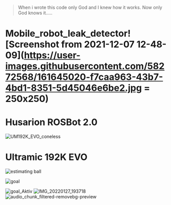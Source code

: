 > When i wrote this code only God and I knew how it works.
> Now only God knows it.....



# Mobile_robot_leak_detector![Screenshot from 2021-12-07 12-48-09](https://user-images.githubusercontent.com/58272568/161645020-f7caa963-43b7-4bd1-8351-5d45046e6be2.jpg = 250x250)


# Husarion ROSBot 2.0




![UM192K_EVO_coneless](https://user-images.githubusercontent.com/58272568/161645315-6e2f86f3-fd55-4786-9f75-20cf39a4c9bf.jpg)




# Ultramic 192K EVO


![estimating ball](https://user-images.githubusercontent.com/58272568/161645384-5f51107a-5dd4-4677-9c61-62394043a7e1.png)







![goal](https://user-images.githubusercontent.com/58272568/161645401-aee438d4-a5dc-4c47-8335-ee5219bf79a2.png)






![goal_Aktiv](https://user-images.githubusercontent.com/58272568/161645410-861dbf30-7155-48cf-8716-8861566dddd2.png)
![IMG_20220127_193718](https://user-images.githubusercontent.com/58272568/161936388-6c6ec3f9-e9eb-4d4b-92ed-2c48a0d273e3.jpg)
![audio_chunk_filtered-removebg-preview](https://user-images.githubusercontent.com/58272568/161936712-61d007eb-24e0-4c90-ae2c-19fede3bc5ac.png)
